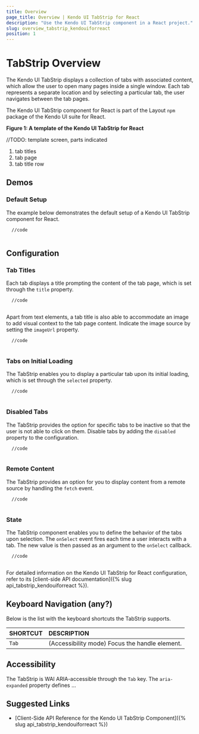 ```yaml
---
title: Overview
page_title: Overview | Kendo UI TabStrip for React
description: "Use the Kendo UI TabStrip component in a React project."
slug: overview_tabstrip_kendouiforreact
position: 1
---
```


# TabStrip Overview

The Kendo UI TabStrip displays a collection of tabs with associated content, which allow the user to open many pages inside a single window. Each tab represents a separate location and by selecting a particular tab, the user navigates between the tab pages.  

The Kendo UI TabStrip component for React is part of the Layout `npm` package of the Kendo UI suite for React.

**Figure 1: A template of the Kendo UI TabStrip for React**

//TODO: template screen, parts indicated

1. tab titles
2. tab page
3. tab title row

## Demos

### Default Setup

The example below demonstrates the default setup of a Kendo UI TabStrip component for React.

```html-preview
  //code
```
```jsx

```

## Configuration

### Tab Titles

Each tab displays a title prompting the content of the tab page, which is set through the `title` property.

```html
  //code
```
```jsx

```

Apart from text elements, a tab title is also able to accommodate an image to add visual context to the tab page content. Indicate the image source by setting the `imageUrl` property.

```html
  //code
```
```jsx

```

### Tabs on Initial Loading

The TabStrip enables you to display a particular tab upon its initial loading, which is set through the `selected` property.

```html
  //code
```
```jsx

```

### Disabled Tabs

The TabStrip provides the option for specific tabs to be inactive so that the user is not able to click on them. Disable tabs by adding the `disabled` property to the configuration.

```html
  //code
```
```jsx

```

### Remote Content

The TabStrip provides an option for you to display content from a remote source by handling the `fetch` event.

```html
  //code
```
```jsx

```

### State

The TabStrip component enables you to define the behavior of the tabs upon selection. The `onSelect` event fires each time a user interacts with a tab. The new value is then passed as an argument to the `onSelect` callback.

```html
  //code
```
```jsx

```

For detailed information on the Kendo UI TabStrip for React configuration, refer to its [client-side API documentation]({% slug api_tabstrip_kendouiforreact %}).

## Keyboard Navigation (any?)

Below is the list with the keyboard shortcuts the TabStrip supports.

| SHORTCUT                            | DESCRIPTION         |
|:---                                 |:---                 |
| `Tab`                               | (Accessibility mode) Focus the handle element. |

## Accessibility

The TabStrip is WAI ARIA-accessible through the `Tab` key. The `aria-expanded` property defines ...

## Suggested Links

* [Client-Side API Reference for the Kendo UI TabStrip Component]({% slug api_tabstrip_kendouiforreact %})
